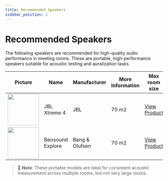 ```yaml
---
title: Recommended Speakers
sidebar_position: 1
---
```


# Recommended Speakers

The following speakers are recommended for high-quality audio performance in meeting rooms. These are portable, high-performance speakers suitable for acoustic testing and auralization tasks.

| Picture | Name | Manufacturer | More Information | Max room size |
|--------|------|--------------|------------------|------------------|
| <img src="https://www.jbl.es/on/demandware.static/-/Sites-masterCatalog_Harman/default/dw2f27b1a7/1.JBL_Xtreme_4_Product%20Image_Hero_Black.png" width="100"/> | JBL Xtreme 4 | JBL | 70 m2 | [View Product](https://www.jbl.es/XTREME-4.html) | 
| <img src="https://www.bang-olufsen.com/on/demandware.static/-/Sites-masterCatalog_Bo/default/dw7c7c94ab/images/2134/21341703_hero_1.png" width="100"/> | Beosound Explore | Bang & Olufsen | 70 m2 |  [View Product](https://www.bang-olufsen.com/en/us/speakers/beosound-explore) | 

> 📌 **Note**: These portable models are ideal for consistent acoustic measurement across multiple rooms, but not very large rooms. 
